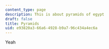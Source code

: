 ```yaml
---
content_type: page
description: This is about pyramids of egypt
draft: false
title: Pyramids
uid: e93820a3-66a6-4928-b9a7-96c434a4ec6a
---
```

Yeah